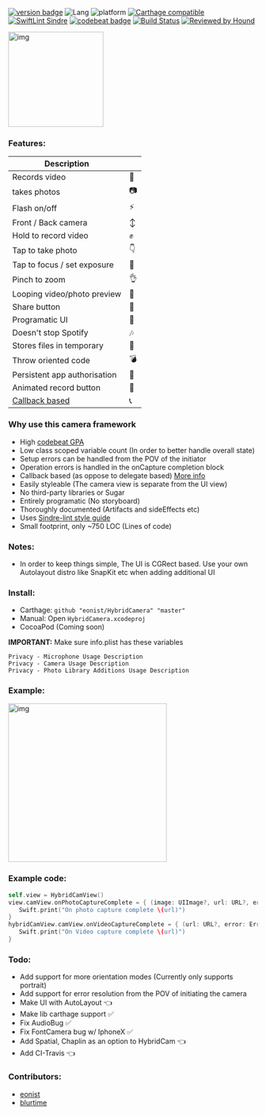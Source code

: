 [![version badge](https://img.shields.io/badge/Version-1.0-blue.svg?longCache=true)](https://img.shields.io/badge/SDK-0.1-blue.svg?longCache=true)
![Lang](https://img.shields.io/badge/Language-Swift%205.0-orange.svg) 
![platform](https://img.shields.io/badge/Platform-iOS_12.0-blue.svg)
[![Carthage compatible](https://img.shields.io/badge/Carthage-compatible-4BC51D.svg?style=flat)](https://github.com/Carthage/Carthage)
[![SwiftLint Sindre](https://img.shields.io/badge/SwiftLint-Sindre-hotpink.svg)](https://github.com/sindresorhus/swiftlint-sindre)
[![codebeat badge](https://codebeat.co/badges/d8d0fcdb-096c-41c0-ac20-b063051b752b)](https://codebeat.co/projects/github-com-eonist-hybridcamera-master)
[![Build Status](https://travis-ci.com/eonist/HybridCamera.svg?branch=master)](https://travis-ci.com/eonist/HybridCamera)
[![Reviewed by Hound](https://img.shields.io/badge/Reviewed_by-Hound-8E64B0.svg)](https://houndci.com)

<img width="192" alt="img" src="https://rawgit.com/stylekit/img/master/vid_edited_2_2mb.gif">

### Features:

| Description  |  |
| ------------- | ------------- |
| Records video  | 🎥  |
| takes photos  | 📷  |
| Flash on/off  | ⚡  |
| Front / Back camera | ↕️  |
| Hold to record video | ✊ |
| Tap to take photo |  👇 |
| Tap to focus / set exposure  | 🔎  |
| Pinch to zoom  | 👌  |
| Looping video/photo preview  | 🔁  |
| Share button  | 🔗  |
| Programatic UI  | 🤖  |
| Doesn't stop Spotify | 🎶  |
| Stores files in temporary | 💾   |
| Throw oriented code  | 💣 |
| Persistent app authorisation  | 🚫  |
| Animated record button  | 🔴 |
| [Callback based](https://medium.cobeisfresh.com/why-you-shouldn-t-use-delegates-in-swift-7ef808a7f16b)  | 📞 |



### Why use this camera framework
- High [codebeat GPA](https://codebeat.co/projects/github-com-eonist-hybridcamera-master)
- Low class scoped variable count (In order to better handle overall state)
- Setup errors can be handled from the POV of the initiator
- Operation errors is handled in the onCapture completion block
- Callback based (as oppose to delegate based) [More info](https://medium.cobeisfresh.com/why-you-shouldn-t-use-delegates-in-swift-7ef808a7f16b)
- Easily styleable (The camera view is separate from the UI view)
- No third-party libraries or Sugar
- Entirely programatic (No storyboard)
- Thoroughly documented (Artifacts and sideEffects etc)
- Uses [Sindre-lint style guide](https://github.com/sindresorhus/swiftlint-sindre)
- Small footprint, only ~750 LOC (Lines of code)
### Notes:
- In order to keep things simple, The UI is CGRect based. Use your own Autolayout distro like SnapKit etc when adding additional UI

### Install:
- Carthage: `github "eonist/HybridCamera" "master"`
- Manual: Open `HybridCamera.xcodeproj`
- CocoaPod (Coming soon)  

**IMPORTANT:** Make sure info.plist has these variables  
 ```
Privacy - Microphone Usage Description   
Privacy - Camera Usage Description  
Privacy - Photo Library Additions Usage Description  
```

### Example:
<img width="320" alt="img" src="https://rawgit.com/stylekit/img/master/Image from iOS.jpg">


### Example code:   
```swift
self.view = HybridCamView()
view.camView.onPhotoCaptureComplete = { (image: UIImage?, url: URL?, error: Error?) in
   Swift.print("On photo capture complete \(url)")
}
hybridCamView.camView.onVideoCaptureComplete = { (url: URL?, error: Error?) in
   Swift.print("On Video capture complete \(url)")
}
```
### Todo:
- Add support for more orientation modes (Currently only supports portrait)
- Add support for error resolution from the POV of initiating the camera
- Make UI with AutoLayout 👈
- Make lib carthage support ✅
- Fix AudioBug ✅
- Fix FontCamera bug w/ IphoneX ✅
- Add Spatial, Chaplin as an option to HybridCam 👈
- Add CI-Travis 👈

### Contributors:
- [eonist](https://gitHub.com/eonist)  
- [blurtime](https://gitHub.com/blurtime)
